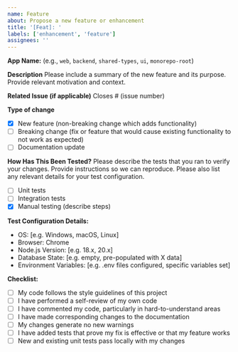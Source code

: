 ```yaml
---
name: Feature
about: Propose a new feature or enhancement
title: '[Feat]: '
labels: ['enhancement', 'feature']
assignees: ''
---
```


**App Name:** (e.g., `web`, `backend`, `shared-types`, `ui`, `monorepo-root`)

**Description**
Please include a summary of the new feature and its purpose. Provide relevant motivation and context.

**Related Issue (if applicable)**
Closes # (issue number)

**Type of change**

- [x] New feature (non-breaking change which adds functionality)
- [ ] Breaking change (fix or feature that would cause existing functionality to not work as expected)
- [ ] Documentation update

**How Has This Been Tested?**
Please describe the tests that you ran to verify your changes. Provide instructions so we can reproduce. Please also list any relevant details for your test configuration.

- [ ] Unit tests
- [ ] Integration tests
- [x] Manual testing (describe steps)

**Test Configuration Details:**

- OS: [e.g. Windows, macOS, Linux]
- Browser: Chrome
- Node.js Version: [e.g. 18.x, 20.x]
- Database State: [e.g. empty, pre-populated with X data]
- Environment Variables: [e.g. .env files configured, specific variables set]

**Checklist:**

- [ ] My code follows the style guidelines of this project
- [ ] I have performed a self-review of my own code
- [ ] I have commented my code, particularly in hard-to-understand areas
- [ ] I have made corresponding changes to the documentation
- [ ] My changes generate no new warnings
- [ ] I have added tests that prove my fix is effective or that my feature works
- [ ] New and existing unit tests pass locally with my changes
